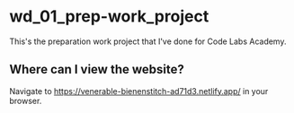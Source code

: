 # wd_01_prep-work_project

This's the preparation work project that I've done for Code Labs Academy.

## Where can I view the website?

Navigate to https://venerable-bienenstitch-ad71d3.netlify.app/ in your browser.
